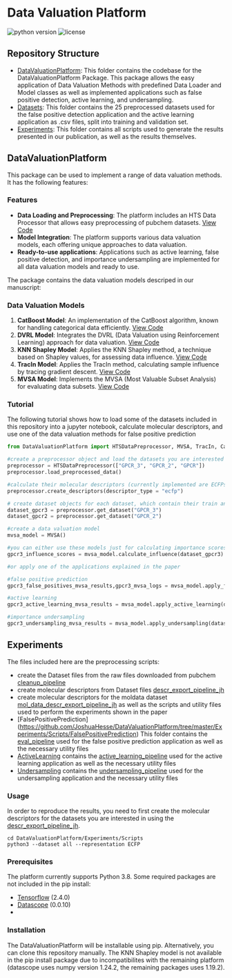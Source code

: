 # Data Valuation Platform
![python version](https://img.shields.io/badge/python-v.3.8-blue)
![license](https://img.shields.io/badge/license-MIT-orange)

## Repository Structure
- [DataValuationPlatform](DataValuationPlatform): This folder contains the codebase for the DataValuationPlatform Package. This package allows the easy application of Data Valuation Methods with predefined Data Loader and Model classes as well as implemented applications such as false positive detection, active learning, and undersampling.
- [Datasets](Datasets): This folder contains the 25 preprocessed datasets used for the false positive detection application and the active learning application as .csv files, split into training and validation set.
- [Experiments](Experiments): This folder contains all scripts used to generate the results presented in our publication, as well as the results themselves.


## DataValuationPlatform
This package can be used to implement a range of data valuation methods. It has the following features:
### Features
- **Data Loading and Preprocessing**: The platform includes an HTS Data Processor that allows easy preprocessing of pubchem datasets. [View Code](https://github.com/JoshuaHesse/DataValuationPlatform/blob/master/DataValuationPlatform/models/preprocessor.py)
- **Model Integration**: The platform supports various data valuation models, each offering unique approaches to data valuation.
- **Ready-to-use applications**: Applications such as active learning, false positive detection, and importance undersampling are implemented for all data valuation models and ready to use.

The package contains the data valuation models descriped in our manuscript:
### Data Valuation Models
1. **CatBoost Model**: An implementation of the CatBoost algorithm, known for handling categorical data efficiently. [View Code](https://github.com/JoshuaHesse/DataValuationPlatform/blob/master/DataValuationPlatform/models/catboost/CatBoost_model.py)
2. **DVRL Model**: Integrates the DVRL (Data Valuation using Reinforcement Learning) approach for data valuation. [View Code](https://github.com/JoshuaHesse/DataValuationPlatform/blob/master/DataValuationPlatform/models/dvrl/DVRL_model.py)
3. **KNN Shapley Model**: Applies the KNN Shapley method, a technique based on Shapley values, for assessing data influence. [View Code](https://github.com/JoshuaHesse/DataValuationPlatform/blob/master/DataValuationPlatform/models/knn_shapley/KNN_Shapley_model.py)
4. **TracIn Model**: Applies the TracIn method, calculating sample influence by tracing gradient descent. [View Code](https://github.com/JoshuaHesse/DataValuationPlatform/blob/master/DataValuationPlatform/models/knn_shapley/TracIn_model.py)
5. **MVSA Model**: Implements the MVSA (Most Valuable Subset Analysis) for evaluating data subsets. [View Code](https://github.com/JoshuaHesse/DataValuationPlatform/blob/master/DataValuationPlatform/models/mvsa/MVSA_model.py)

### Tutorial
The following tutorial shows how to load some of the datasets included in this repository into a jupyter notebook, calculate molecular descriptors, and use one of the data valuation methods for false positive prediction

```python
from DataValuationPlatform import HTSDataPreprocessor, MVSA, TracIn, CatBoost, DVRL

#create a preprocessor object and load the datasets you are interested in (e.g. the preprocessed datasets supplied in this repository by using their names)
preprocessor = HTSDataPreprocessor(["GPCR_3", "GPCR_2", "GPCR"])
preprocessor.load_preprocessed_data()

#calculate their molecular descriptors (currently implemented are ECFPs, a set of 208 RDKit descriptors, and SMILES)
preprocessor.create_descriptors(descriptor_type = "ecfp")

# create dataset objects for each dataset, which contain their train and test sets, molecular descriptors, labels
dataset_gpcr3 = preprocessor.get_dataset("GPCR_3")
dataset_gpcr2 = preprocessor.get_dataset("GPCR_2")

#create a data valuation model
mvsa_model = MVSA()

#you can either use these models just for calculating importance scores for a dataset
gpcr3_influence_scores = mvsa_model.calculate_influence(dataset_gpcr3)

#or apply one of the applications explained in the paper

#false positive prediction
gpcr3_false_positives_mvsa_results,gpcr3_mvsa_logs = mvsa_model.apply_false_positive_identification(dataset = dataset_gpcr3, replicates = 3)

#active learning
gpcr3_active_learning_mvsa_results = mvsa_model.apply_active_learning(dataset = dataset_gpcr3, step_size = 1, steps = 6, regression_function = "gpr", sampling_function = "greedy")

#importance undersampling
gpcr3_undersampling_mvsa_results = mvsa_model.apply_undersampling(dataset = dataset_gpcr3, steps = 19)
```
## Experiments
The files included here are the preprocessing scripts:
- create the Dataset files from the raw files downloaded from pubchem [cleanup_pipeline](https://github.com/JoshuaHesse/DataValuationPlatform/blob/master/Experiments/Scripts/cleanup_pipeline_jh.py)
- create molecular descriptors from Dataset files [descr_export_pipeline_jh](https://github.com/JoshuaHesse/DataValuationPlatform/blob/master/Experiments/Scripts/descr_export_pipeline_jh.py)
- create molecular descriptors for the moldata dataset [mol_data_descr_export_pipeline_jh](https://github.com/JoshuaHesse/DataValuationPlatform/blob/master/Experiments/Scripts/mol_data_descr_export_pipeline_jh.py)
as well as the scripts and utility files used to perform the experiments shown in the paper
- [FalsePositivePrediction] (https://github.com/JoshuaHesse/DataValuationPlatform/tree/master/Experiments/Scripts/FalsePositivePrediction) This folder contains the [eval_pipeline](https://github.com/JoshuaHesse/DataValuationPlatform/blob/master/Experiments/Scripts/FalsePositivePrediction/eval_pipeline_jh.py) used for the false positive prediction application as well as the necessary utility files
- [ActiveLearning](https://github.com/JoshuaHesse/DataValuationPlatform/tree/master/Experiments/Scripts/ActiveLearning) contains the [active_learning_pipeline](https://github.com/JoshuaHesse/DataValuationPlatform/blob/master/Experiments/Scripts/ActiveLearning/active_learning_pipeline_jh.py) used for the active learning application as well as the necessary utility files
- [Undersampling](https://github.com/JoshuaHesse/DataValuationPlatform/tree/master/Experiments/Scripts/Undersampling) contains the [undersampling_pipeline](https://github.com/JoshuaHesse/DataValuationPlatform/blob/master/Experiments/Scripts/Undersampling/undersampling_pipeline_jh.py) used for the undersampling application and the necessary utility files

### Usage
In order to reproduce the results, you need to first create the molecular descriptors for the datasets you are interested in using the [descr_export_pipeline_jh](https://github.com/JoshuaHesse/DataValuationPlatform/blob/master/Experiments/Scripts/descr_export_pipeline_jh.py). 
```
cd DataValuationPlatform/Experiments/Scripts
python3 --dataset all --representation ECFP
```


### Prerequisites
The platform currently supports Python 3.8. Some required packages are not included in the pip install: 
- [Tensorflow](https://www.tensorflow.org/) (2.4.0)
- [Datascope](https://pypi.org/project/datascope/0.0.10/) (0.0.10)
- 

### Installation
The DataValuationPlatform will be installable using pip. Alternatively, you can clone this repository manually. 
The KNN Shapley model is not available in the pip install package due to incompatibilites with the remaining platform (datascope uses numpy version 1.24.2, the remaining packages uses 1.19.2). 


